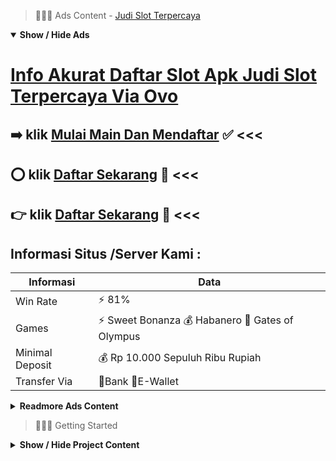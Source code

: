 > :red_circle::red_circle::red_circle: Ads Content - [Judi Slot Terpercaya](https://atom.io/packages/judi-slot-terpercaya)

<details open><summary><b>Show / Hide Ads</b></summary>

# [Info Akurat Daftar Slot Apk Judi Slot Terpercaya Via Ovo](https://atom.io/packages/judi-slot-terpercaya)
## :arrow_right: klik [Mulai Main Dan Mendaftar](https://178.128.112.84/togel/) :white_check_mark: <<< 
## :o: klik [Daftar Sekarang](https://178.128.112.84/casino/) :100: <<< 
## :point_right: klik [Daftar Sekarang](https://178.128.112.84/slot/) :dart: <<< 

## Informasi Situs /Server Kami : 

| Informasi  | Data |
| ------------- | ------------- |
| Win Rate  | ⚡ 81% |
| Games  | ⚡ Sweet Bonanza 💰 Habanero 🔱 Gates of Olympus |
| Minimal Deposit  | 💰 Rp 10.000 Sepuluh Ribu Rupiah |
| Transfer Via  | 🏅Bank 🏅E-Wallet |

<details><summary><b>Readmore Ads Content</b></summary>

## Table Of Content
- [Tutorial Gacor Slot Aztec Gems](#slot-aztec-gems)
- [Kumpulan Bonus New Member 100 Slot Game](#bonus-new-member-100-slot-game)
- [Agen Toto Bonus New Member 100 Slot Game](#bonus-new-member-100-slot-game)
- [Info Apk Gacor Slot Aztec Gems](#slot-aztec-gems)
- [Info Gratis Situs Slot Gacor 2022](#situs-slot-gacor-2022)
- [Link Lengkap Permainan Slot Sweet Bonanza](#permainan-slot-sweet-bonanza)
- [Info Jos Gacor Slot 4d](#slot-4d)

## Slot Aztec Gems
Benarkah Autoplay Membatu Dapat Jackpot Lebih Mudah? Autoplay yakni layanan agar kami bukan ribet terus-terusan memencet tombol spin. Pertanyaan apakah karakteristik ini mempermudah dapat jp jawabannya, iya. Pasalnya kami mampu bermain sama makin lincah dengan demikian agar bertemu hadiahnya makin lekas pula. Tapi penting digarisbawahi apabila karakteristik ini bukan meningkatkan peluang. Sekedar mempercepat saja. Akibat mengenai itu agak sebaiknya ketika game diseting ke autoplay pasang bet bernilai kecil saja. Kesimpulannya, karakteristik ini tepat guna masaa tetapi butuh modal yang kuat.
## Bonus New Member 100 Slot Game
Tips lagi Trik Main Slot Online Mudah Menang :
## Bonus New Member 100 Slot Game
Customer Service Paling Ramah, Hal lain situs judi Bettor miliki diartikan sebagai customer service simpatik pakai bantuan terbaik. Bettor bukan perlu merasa galau saat situs karena diberikan layanan situs terbaik. Tentunya, bila Bettor mempunyai pertanyaan slot berkaitan serta situs. Maka, Bettor hanya butuh memberikan pertanyaan tersebut. Customer service judi memberikan jawaban akan Bettor alhasil semua soal judi situs dapat teratasi pakai mudah.
## Slot Aztec Gems
Slot Aztec Gems Deluxe merupakan slot online mengangkat yang merundingkan Saudara keleluasaan untuk mengunjungi peradaban Aztec antik sambil melipatgandakan keunggulan Anda. Simbol Uang merupakan totem sentral dari slot ini, semata keunggulan besar tertawan padanya. Simbol ajaib ini diberkati karena para dewa Aztec serta kekuatan pengubah wujud – ia mempunyai kemampuan untuk mengambil nilai-nilai Jackpot Mini ataupun Jackpot Major. Buka kunci Fitur Money Respin bersama bersiaplah untuk meraih hadiah batas 1000x lipat dari taruhan Anda.Lakukan perjalanan ke negeri mistis zona peradaban Aztec dulu tinggal bersama berikan slot super menarik ini angin untuk mengantarkan Saudara kemenangan!

## Situs Slot Gacor 2022
Fundamental Dengan Campuran Bet Kecil Dan Bet Besar, Apakah Anda berspekulasi pakai taruhan Slot Gacor Easywin yang itu itu saja? Cobalah untuk mencampur variasi taruhan Saudara sama sesekali membuat taruhan kecil beserta besar dekat setiap putaran. Dikatakan jika serta tenggang ini, Kamu dapat mencapai situs slot paling tepercaya pula paling tepercaya agar memenangi jackpot besar, kecil, lalu besar.
## Permainan Slot Sweet Bonanza
Jackpot progresif, Merupakan jackpot yang hadiah kemenangannya hendak menerus melaju kalau menjalankan sarana ketentuan. Jenis bonus ini kian sulit agar didapatkan, hoki maka kemujuran situs slot gacor 2021 terbaru menjadi peranan unggul waktu meraih bonus jackpot ini. Soalnya hadiah bonus besar inilah, membuat game ini menjadi game yang sangat populer.
## Slot 4d
Jackpot Masih tetap
Tipe "Jackpot Masih tetap" ialah keseluruhan dari bonus maupun hadiah yang dapat didapat dari opsi game slot yang Kamu tentukan begitu bermain. Nilai total jackpot hendak tergantung saat besaran taruhan awalnya Kamu, makin hebat nilai taruhan awalnya makin hebat jackpot yang dimenangi, umumnya 1.000x-10.000x dari nilai keseluruhan taruhan awalnya Kamu pada perputaran yang bisa memacu hadiah jackpot. Jackpot tengah terus dikenal terus selaku jackpot slot kontan pot yang nilainya sudah lagi pasti, tentu maupun patut tidak berbeda. Mereka yaitu feature dari pertunjukan slot yang bukan dikuasai sebab taruhan Anggota lain sedangkan pakai model slot yang serupa. Slot gacor jackpot sedang terus favorite datang masa ini ini yakni slot sweet bonanza dengan slot gates of olympus.Karena Jackpot ini ialah hadiah paling tinggi dari 1 contoh slot permainan, sampai-sampai patut susah agar memperolehnya. Salah satunya ketentuan agar menyamakan 3 lambang scatter ataupun menabung point cukup tunggal titik agar memacu set bonus jackpot saat mainan slot itu.

</details>

</details>

> :red_circle::red_circle::red_circle: Getting Started

<details><summary><b>Show / Hide Project Content</b></summary>

#  Project Name / Title : 
ATPEngine Project #84
##  Getting Started : 
These instructions will get you a copy of the project up and running on your local machine for development and testing purposes. See deployment for notes on how to deploy the project on a live system.

##  Installation for ATPEngine Project #84 : 
A step by step guide that will tell you how to get the development environment up and running.
<ul><li>How to install #1</li><li>How to install #2</li><li>How to install #3</li><li>How to install #4</li><li>How to install #5</li><li>How to install #6</li></ul>

##  Usage : 
A few examples of useful commands and/or tasks.
<ul><li>Usage #1</li><li>Usage  #2</li><li>Usage  #3</li><li>Usage #4</li><li>Usage  #5</li><li>Usage  #6</li></ul>

##  Ads Links : 
Get To Know about our other ads.


[Slot Pragmatic Bet 5000 Rupiah](https://atom.io/packages/slot-pragmatic)

[Murah Slot Bet 5000 Rupiah](https://atom.io/packages/murah-slot)

[Slot Terpercaya Bet 5000 Rupiah](https://atom.io/packages/slot-terpercaya)

[Toto Slot Bet Bet 5000 Rupiah](https://atom.io/packages/toto-slot-bet)

[Asia Slot Bet 5000 Rupiah](https://atom.io/packages/asia-slot)

[Slot Tanpa Potongan Bet 5000 Rupiah](https://atom.io/packages/slot-tanpa-potongan)

[Permainan Slot Bet 5000 Rupiah](https://atom.io/packages/permainan-slot)

[Pragmatic Slot Demo Bet 5000 Rupiah](https://atom.io/packages/pragmatic-slot-demo)

[Slot Online Terlengkap Bet 5000 Rupiah](https://atom.io/packages/slot-online-terlengkap)

[Slot Tergacor Bet 5000 Rupiah](https://atom.io/packages/slot-tergacor)

##  Additional Project That Can Be Usefull : 
Get To Know about our other projects.


[ATPEngine Project #92](https://atom.io/packages/atpengine-project-92)

[ATPEngine Project #99](https://atom.io/packages/atpengine-project-99)

[ATPEngine Project #36](https://atom.io/packages/atpengine-project-36)

[ATPEngine Project #59](https://atom.io/packages/atpengine-project-59)

[ATPEngine Project #72](https://atom.io/packages/atpengine-project-72)

[ATPEngine Project #75](https://atom.io/packages/atpengine-project-75)

[ATPEngine Project #77](https://atom.io/packages/atpengine-project-77)

[ATPEngine Project #51](https://atom.io/packages/atpengine-project-51)

[ATPEngine Project #69](https://atom.io/packages/atpengine-project-69)

[ATPEngine Project #25](https://atom.io/packages/atpengine-project-25)

[ATPEngine Project #71](https://atom.io/packages/atpengine-project-71)

[ATPEngine Project #10](https://atom.io/packages/atpengine-project-10)

[ATPEngine Project #91](https://atom.io/packages/atpengine-project-91)

##  Master Project : 
Incase you want to know more about our master project, please visit [ATPEngine Home Project](https://atom.io/packages/atpengine-home-project)

</details>
